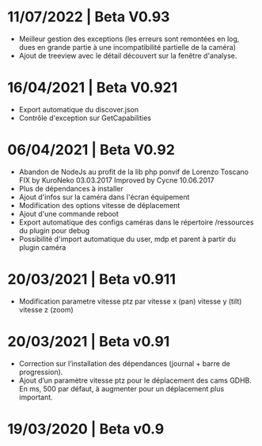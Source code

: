 # 11/07/2022 | Beta V0.93
* Meilleur gestion des exceptions (les erreurs sont remontées en log, dues en grande partie à une incompatibilité partielle de la caméra)
* Ajout de treeview avec le détail découvert sur la fenêtre d'analyse.

# 16/04/2021 | Beta V0.921
* Export automatique du discover.json
* Contrôle d'exception sur GetCapabilities

# 06/04/2021 | Beta V0.92
* Abandon de NodeJs au profit de la lib php ponvif de Lorenzo Toscano FIX by KuroNeko 03.03.2017 Improved by Cycne 10.06.2017
* Plus de dépendances à installer
* Ajout d'infos sur la caméra dans l'écran équipement
* Modification des options vitesse de déplacement
* Ajout d'une commande reboot
* Export automatique des configs caméras dans le répertoire /ressources du plugin pour debug
* Possibilité d'import automatique du user, mdp et parent à partir du plugin caméra 

# 20/03/2021 | Beta v0.911
* Modification parametre vitesse ptz par vitesse x (pan) vitesse y (tilt) vitesse z (zoom)
 
# 20/03/2021 | Beta v0.91
* Correction sur l’installation des dépendances (journal + barre de progression).
* Ajout d’un paramètre vitesse ptz pour le déplacement des cams GDHB. En ms, 500 par défaut, à augmenter pour un déplacement plus important.

# 19/03/2020 | Beta v0.9

